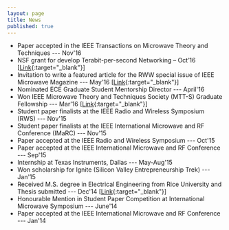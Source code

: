 ```yaml
---
layout: page
title: News
published: true
---
```


- Paper accepted in the IEEE Transactions on Microwave Theory and Techniques --- Nov'16
- NSF grant for develop Terabit-per-second Networking – Oct’16 [[Link](http://news.rice.edu/2016/10/11/marconi-inspires-rice-university-design-for-1-terabit-wireless-2/){:target="_blank"}]
- Invitation to write a featured article for the RWW special issue of IEEE Microwave Magazine --- May'16 [[Link](https://www.ece.rice.edu/news/2016_11AB/){:target="_blank"}]
- Nominated ECE Graduate Student Mentorship Director ---  April'16
- Won IEEE Microwave Theory and Techniques Society (MTT-S) Graduate Fellowship --- Mar'16 [[Link](http://www.ece.rice.edu/Content.aspx?id=2147484532){:target="_blank"}]
- Student paper finalists at the IEEE Radio and Wireless Symposium (RWS) --- Nov'15
- Student paper finalists at the IEEE International Microwave and RF Conference (IMaRC) --- Nov'15
- Paper accepted at the IEEE Radio and Wireless Symposium  --- Oct'15
- Paper accepted at the IEEE International Microwave and RF Conference --- Sep'15
- Internship at Texas Instruments, Dallas  --- May-Aug'15
- Won scholarship for Ignite (Silicon Valley Entrepreneurship Trek) --- Jan'15
- Received M.S. degree in Electrical Engineering from Rice University and Thesis submitted --- Dec'14 [[Link](https://scholarship.rice.edu/handle/1911/87740){:target="_blank"}]
- Honourable Mention in Student Paper Competition at International Microwave Symposium --- June'14
- Paper accepted at the IEEE International Microwave and RF Conference --- Jan'14

